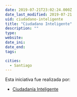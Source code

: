 ```yaml
---
date: 2019-07-21T23:02:24.000Z
date_last_modified: 2019-07-21
uid: ciudadano-inteligente
title: "Ciudadano Inteligente"
description: ""
type: 
website: 
date_ini: 
date_end: 
tags:

cities: 
  - Santiago
---
```


Esta iniciativa fue realizada por:

- [Ciudadanía Inteligente](/i/ciudadania-inteligente.html)
